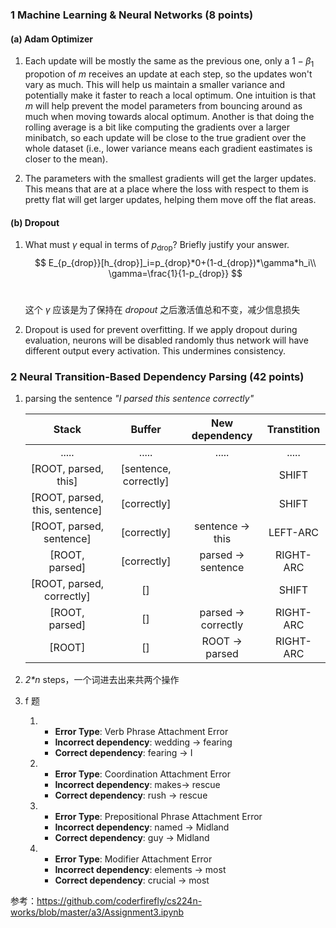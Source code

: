 ### 1 Machine Learning & Neural Networks (8 points)
#### (a) Adam Optimizer
1. Each update will be mostly the same as the previous one, only a $1-\beta_1$ propotion of $m$ receives an update at each step, so the updates won't vary as much. This will help us maintain a smaller variance and potentially make it faster to reach a local optimum. One intuition is that $m$ will help prevent the model parameters from bouncing 
around as much when moving towards alocal optimum. Another is that doing the rolling average is a bit like computing 
the gradients over a larger minibatch, so each update will be close to the true gradient over the whole dataset
(i.e., lower variance means each gradient eastimates is closer to the mean).

2. The parameters with the smallest gradients will get the larger updates. This means that are at a place where the
loss with respect to them is pretty flat will get larger updates, helping them move off the flat areas.


#### (b) Dropout
1. What must $\gamma$ equal in terms of $p_{\text{drop}}$? Briefly justify your answer. <br>
   $$
   E_{p_{drop}}[h_{drop}]_i=p_{drop}*0+(1-d_{drop})*\gamma*h_i\\
   \gamma=\frac{1}{1-p_{drop}}
   $$
   <br>

   这个 $\gamma$ 应该是为了保持在 $dropout$ 之后激活值总和不变，减少信息损失
   
2. Dropout is used for prevent overfitting. If we apply dropout during evaluation, neurons will be disabled randomly thus network will have different output every activation. This undermines consistency.

### 2 Neural Transition-Based Dependency Parsing (42 points)

1. parsing the sentence *"I parsed this sentence correctly"*

   |             Stack              |        Buffer         |   New dependency    | Transtition |
   | :----------------------------: | :-------------------: | :-----------------: | :---------: |
   |             .....              |         .....         |        .....        |    .....    |
   |      [ROOT, parsed, this]      | [sentence, correctly] |                     |    SHIFT    |
   | [ROOT, parsed, this, sentence] |      [correctly]      |                     |    SHIFT    |
   |    [ROOT, parsed, sentence]    |      [correctly]      |  sentence -> this   |  LEFT-ARC   |
   |         [ROOT, parsed]         |      [correctly]      | parsed -> sentence  |  RIGHT-ARC  |
   |   [ROOT, parsed, correctly]    |          []           |                     |    SHIFT    |
   |         [ROOT, parsed]         |          []           | parsed -> correctly |  RIGHT-ARC  |
   |             [ROOT]             |          []           |   ROOT -> parsed    |  RIGHT-ARC  |

2. *2\*n* steps，一个词进去出来共两个操作 

3. f 题

   1. 
      * **Error Type**: Verb Phrase Attachment Error
      * **Incorrect dependency**: wedding -> fearing
      * **Correct dependency**: fearing -> I
   2. 
      * **Error Type**: Coordination Attachment Error
      * **Incorrect dependency**: makes-> rescue
      * **Correct dependency**: rush -> rescue
   3. 
      - **Error Type**: Prepositional Phrase Attachment Error 
      - **Incorrect dependency**: named -> Midland
      - **Correct dependency**: guy -> Midland
   4. 
      * **Error Type**: Modifier Attachment Error   
      * **Incorrect dependency**: elements -> most  
      * **Correct dependency**: crucial -> most



参考：https://github.com/coderfirefly/cs224n-works/blob/master/a3/Assignment3.ipynb